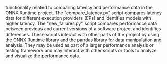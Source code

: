 functionality related to comparing latency and performance data in the ONNX Runtime project. The "compare_latency.py" script compares latency data for different execution providers (EPs) and identifies models with higher latency. The "new_failures.py" script compares performance data between previous and current versions of a software project and identifies differences. These scripts interact with other parts of the project by using the ONNX Runtime library and the pandas library for data manipulation and analysis. They may be used as part of a larger performance analysis or testing framework and may interact with other scripts or tools to analyze and visualize the performance data.